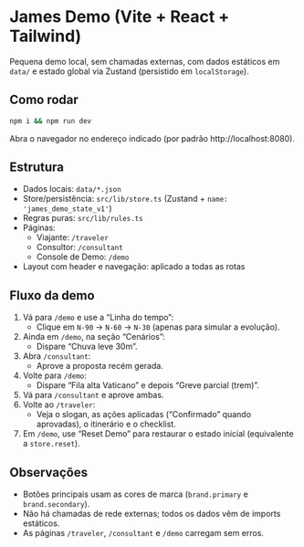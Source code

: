 # James Demo (Vite + React + Tailwind)

Pequena demo local, sem chamadas externas, com dados estáticos em `data/` e estado global via Zustand (persistido em `localStorage`).

## Como rodar

```bash
npm i && npm run dev
```

Abra o navegador no endereço indicado (por padrão http://localhost:8080).

## Estrutura
- Dados locais: `data/*.json`
- Store/persistência: `src/lib/store.ts` (Zustand + `name: 'james_demo_state_v1'`)
- Regras puras: `src/lib/rules.ts`
- Páginas:
  - Viajante: `/traveler`
  - Consultor: `/consultant`
  - Console de Demo: `/demo`
- Layout com header e navegação: aplicado a todas as rotas

## Fluxo da demo
1) Vá para `/demo` e use a “Linha do tempo”:
   - Clique em `N-90` → `N-60` → `N-30` (apenas para simular a evolução).
2) Ainda em `/demo`, na seção “Cenários”:
   - Dispare “Chuva leve 30m”.
3) Abra `/consultant`:
   - Aprove a proposta recém gerada.
4) Volte para `/demo`:
   - Dispare “Fila alta Vaticano” e depois “Greve parcial (trem)”.
5) Vá para `/consultant` e aprove ambas.
6) Volte ao `/traveler`:
   - Veja o slogan, as ações aplicadas (“Confirmado” quando aprovadas), o itinerário e o checklist.
7) Em `/demo`, use “Reset Demo” para restaurar o estado inicial (equivalente a `store.reset`).

## Observações
- Botões principais usam as cores de marca (`brand.primary` e `brand.secondary`).
- Não há chamadas de rede externas; todos os dados vêm de imports estáticos.
- As páginas `/traveler`, `/consultant` e `/demo` carregam sem erros.

